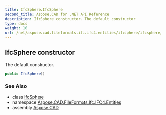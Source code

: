 ```yaml
---
title: IfcSphere.IfcSphere
second_title: Aspose.CAD for .NET API Reference
description: IfcSphere constructor. The default constructor
type: docs
weight: 10
url: /net/aspose.cad.fileformats.ifc.ifc4.entities/ifcsphere/ifcsphere/
---
```

## IfcSphere constructor

The default constructor.

```csharp
public IfcSphere()
```

### See Also

* class [IfcSphere](../)
* namespace [Aspose.CAD.FileFormats.Ifc.IFC4.Entities](../../ifcsphere/)
* assembly [Aspose.CAD](../../../)


